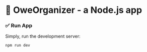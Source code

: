 # 🚀 OweOrganizer - a Node.js app

### ✅ Run App

Simply, run the development server:

```bash
npm run dev
```
